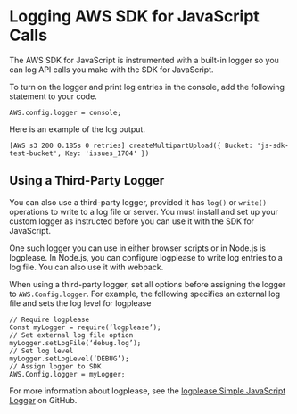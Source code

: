 # Logging AWS SDK for JavaScript Calls<a name="logging-sdk-calls"></a>

The AWS SDK for JavaScript is instrumented with a built\-in logger so you can log API calls you make with the SDK for JavaScript\.

To turn on the logger and print log entries in the console, add the following statement to your code\.

```
AWS.config.logger = console;
```

Here is an example of the log output\.

```
[AWS s3 200 0.185s 0 retries] createMultipartUpload({ Bucket: 'js-sdk-test-bucket', Key: 'issues_1704' })
```

## Using a Third\-Party Logger<a name="third-party-logger"></a>

You can also use a third\-party logger, provided it has `log()` or `write()` operations to write to a log file or server\. You must install and set up your custom logger as instructed before you can use it with the SDK for JavaScript\.

One such logger you can use in either browser scripts or in Node\.js is logplease\. In Node\.js, you can configure logplease to write log entries to a log file\. You can also use it with webpack\.

When using a third\-party logger, set all options before assigning the logger to `AWS.Config.logger`\. For example, the following specifies an external log file and sets the log level for logplease

```
// Require logplease
Const myLogger = require(‘logplease’);
// Set external log file option
myLogger.setLogFile(‘debug.log’);
// Set log level
myLogger.setLogLevel(‘DEBUG’);
// Assign logger to SDK
AWS.Config.logger = myLogger;
```

For more information about logplease, see the [logplease Simple JavaScript Logger](https://github.com/haadcode/logplease) on GitHub\.